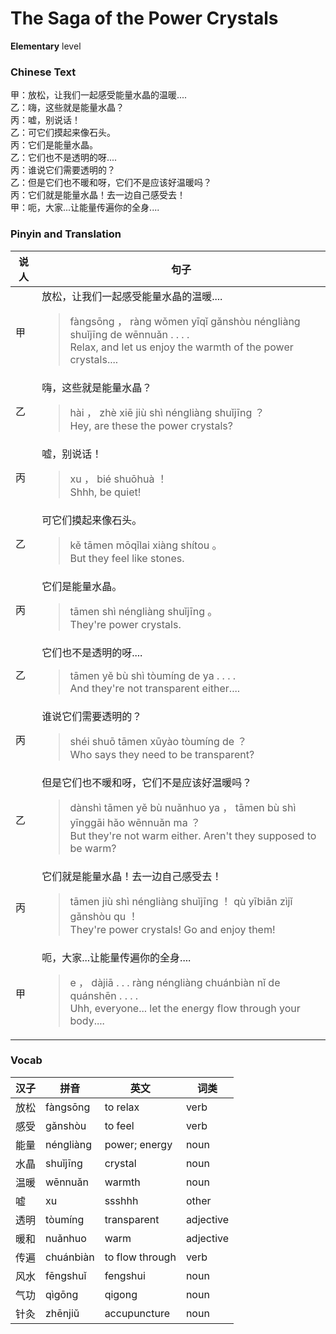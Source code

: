 # The Saga of the Power Crystals
**Elementary** level
### Chinese Text
甲：放松，让我们一起感受能量水晶的温暖....<br />乙：嗨，这些就是能量水晶？<br />丙：嘘，别说话！<br />乙：可它们摸起来像石头。<br />丙：它们是能量水晶。<br />乙：它们也不是透明的呀....<br />丙：谁说它们需要透明的？<br />乙：但是它们也不暖和呀，它们不是应该好温暖吗？<br />丙：它们就是能量水晶！去一边自己感受去！<br />甲：呃，大家...让能量传遍你的全身....

### Pinyin and Translation
|说人|句子|
|----|----|
|甲|放松，让我们一起感受能量水晶的温暖....<blockquote>fàngsōng ， ràng wǒmen yīqǐ gǎnshòu néngliàng shuǐjīng de wēnnuǎn . . . .<br />Relax, and let us enjoy the warmth of the power crystals....</blockquote>|
|乙|嗨，这些就是能量水晶？<blockquote>hài ， zhè xiē jiù shì néngliàng shuǐjīng ？<br />Hey, are these the power crystals?</blockquote>|
|丙|嘘，别说话！<blockquote>xu ， bié shuōhuà ！<br />Shhh, be quiet!</blockquote>|
|乙|可它们摸起来像石头。<blockquote>kě tāmen mōqǐlai xiàng shítou 。<br />But they feel like stones.</blockquote>|
|丙|它们是能量水晶。<blockquote>tāmen shì néngliàng shuǐjīng 。<br />They're power crystals.</blockquote>|
|乙|它们也不是透明的呀....<blockquote>tāmen yě bù shì tòumíng de ya . . . .<br />And they're not transparent either....</blockquote>|
|丙|谁说它们需要透明的？<blockquote>shéi shuō tāmen xūyào tòumíng de ？<br />Who says they need to be transparent?</blockquote>|
|乙|但是它们也不暖和呀，它们不是应该好温暖吗？<blockquote>dànshì tāmen yě bù nuǎnhuo ya ， tāmen bù shì yīnggāi hǎo wēnnuǎn ma ？<br />But they're not warm either. Aren't they supposed to be warm?</blockquote>|
|丙|它们就是能量水晶！去一边自己感受去！<blockquote>tāmen jiù shì néngliàng shuǐjīng ！ qù yībiān zìjǐ gǎnshòu qu ！<br />They're power crystals! Go and enjoy them!</blockquote>|
|甲|呃，大家...让能量传遍你的全身....<blockquote>e ， dàjiā . . . ràng néngliàng chuánbiàn nǐ de quánshēn . . . .<br />Uhh, everyone... let the energy flow through your body....</blockquote>|
### Vocab
|汉子|拼音|英文|词类|
|----|----|----|----|
|放松|fàngsōng|to relax|verb|
|感受|gǎnshòu|to feel|verb|
|能量|néngliàng|power; energy|noun|
|水晶|shuǐjīng|crystal|noun|
|温暖|wēnnuǎn|warmth|noun|
|嘘|xu|ssshhh|other|
|透明|tòumíng|transparent|adjective|
|暖和|nuǎnhuo|warm|adjective|
|传遍|chuánbiàn|to flow through|verb|
|风水|fēngshuǐ|fengshui|noun|
|气功|qìgōng|qigong|noun|
|针灸|zhēnjiǔ|accupuncture|noun|